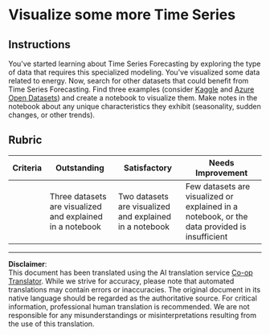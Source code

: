 <!--
CO_OP_TRANSLATOR_METADATA:
{
  "original_hash": "d1781b0b92568ea1d119d0a198b576b4",
  "translation_date": "2025-09-06T10:49:16+00:00",
  "source_file": "7-TimeSeries/1-Introduction/assignment.md",
  "language_code": "en"
}
-->
# Visualize some more Time Series

## Instructions

You've started learning about Time Series Forecasting by exploring the type of data that requires this specialized modeling. You've visualized some data related to energy. Now, search for other datasets that could benefit from Time Series Forecasting. Find three examples (consider [Kaggle](https://kaggle.com) and [Azure Open Datasets](https://azure.microsoft.com/en-us/services/open-datasets/catalog/?WT.mc_id=academic-77952-leestott)) and create a notebook to visualize them. Make notes in the notebook about any unique characteristics they exhibit (seasonality, sudden changes, or other trends).

## Rubric

| Criteria | Outstanding                                           | Satisfactory                                         | Needs Improvement                                                                         |
| -------- | ----------------------------------------------------- | --------------------------------------------------- | ----------------------------------------------------------------------------------------- |
|          | Three datasets are visualized and explained in a notebook | Two datasets are visualized and explained in a notebook | Few datasets are visualized or explained in a notebook, or the data provided is insufficient |

---

**Disclaimer**:  
This document has been translated using the AI translation service [Co-op Translator](https://github.com/Azure/co-op-translator). While we strive for accuracy, please note that automated translations may contain errors or inaccuracies. The original document in its native language should be regarded as the authoritative source. For critical information, professional human translation is recommended. We are not responsible for any misunderstandings or misinterpretations resulting from the use of this translation.